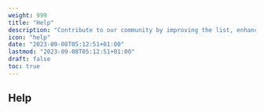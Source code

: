 ```yaml
---
weight: 999
title: "Help"
description: "Contribute to our community by improving the list, enhancing code, and helping fellow developers. Your input can make valuable resources more accessible for everyone. Join us in building a comprehensive, reliable catalog of free services!"
icon: "help"
date: "2023-09-08T05:12:51+01:00"
lastmod: "2023-09-08T05:12:51+01:00"
draft: false
toc: true
---
```


## Help
